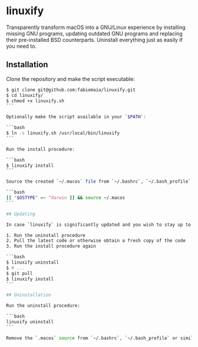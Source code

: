 # linuxify

Transparently transform macOS into a GNU/Linux experience by installing missing GNU programs, updating outdated GNU programs and replacing their pre-installed BSD counterparts.
Uninstall everything just as easily if you need to.

## Installation

Clone the repository and make the script executable:

````bash
$ git clone git@github.com:fabiomaia/linuxify.git
$ cd linuxify/
$ chmod +x linuxify.sh
```

Optionally make the script available in your `$PATH`:

```bash
$ ln -s linuxify.sh /usr/local/bin/linuxify
```

Run the install procedure:

```bash
$ linuxify install
```

Source the created `~/.macos` file from `~/.bashrc`, `~/.bash_profile` or similar:

```bash
[[ "$OSTYPE" =~ ^darwin ]] && source ~/.macos
```

## Updating

In case `linuxify` is significantly updated and you wish to stay up to date, it is recommended that you:

1. Run the uninstall procedure
2. Pull the latest code or otherwise obtain a fresh copy of the code
3. Run the install procedure again

```bash
$ linuxify uninstall
$ # ...
$ git pull
$ linuxify install
```

## Uninstallation

Run the uninstall procedure:

```bash
linuxify uninstall
```

Remove the `.macos` source from `~/.bashrc`, `~/.bash_profile` or similar.
